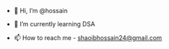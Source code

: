 - 👋 Hi, I’m @hossain

- 🌱 I’m currently learning DSA
  
- 📫 How to reach me - shaoibhossain24@gmail.com

<!---
hossain101/hossain101 is a ✨ special ✨ repository because its `README.md` (this file) appears on your GitHub profile.
You can click the Preview link to take a look at your changes.
--->
